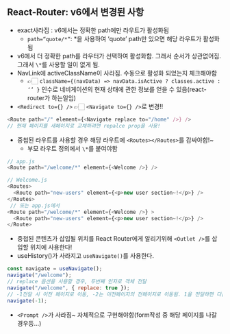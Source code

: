 ## React-Router: v6에서 변경된 사항

- exact사라짐 : v6에서는 정확한 path에만 라우트가 활성화됨
  - `path=“quote/*“`: \*을 사용하여 ‘quote’ path만 있으면 해당 라우트가 활성화됨
- v6에서 더 정확한 path를 라우터가 선택하여 활성화함. 그래서 순서가 상관없어짐. 그래서 `\*`를 사용할 일이 없게 됨.
- NavLink에 activeClassName이 사라짐. 수동으로 활성화 되었는지 체크해야함
  - 👉🏻 `className={(navData) => navData.isActive ? classes.active : ‘’ }` 인수로 네비게이션의 현재 상태에 관한 정보를 얻을 수 있음(react-router가 하는일임)
- `<Redirect to={} />` 👉🏻 `<Navigate to={} />`로 변경!!

```js
<Route path="/" element={<Navigate replace to="/home" />} />
// 현재 페이지를 새페이지로 교체하려면 repalce prop을 사용!
```

- 중첩된 라우트를 사용할 경우 해당 라우트에 `<Routes></Routes>`를 감싸야함!~
  - 부모 라우트 정의에서 `\*`를 붙여야함

```js
// app.js
<Route path="/welcome/*" element={<Welcome />} />

// Welcome.js
<Routes>
  <Route path="new-users" element={<p>new user section~!</p>} />
</Routes>
 // 또는 app.js에서
<Route path="/welcome/*" element={<Welcome />} >
  <Route path="new-users" element={<p>new user section~!</p>} />
</Route>
```

- 중첩된 콘텐츠가 삽입될 위치를 React Router에게 알리기위해 `<Outlet />`를 삽입할 위치에 사용한다!
- useHistory()가 사라지고 `useNavigate()`를 사용한다.

```js
const navigate = useNavigate();
navigate("/welcome");
// replace 옵션을 사용할 경우, 두번째 인자로 객체 전달
navigate("/welcome", { replace: true });
// -1전달 시 이전 페이지로 이동, -2는 이전페이지의 전페이지로 이동됨. 1을 전달하면 다음페이지로 이동
navigate(-1);
```

- `<Prompt />`가 사라짐~ 자체적으로 구현해야함(form작성 중 해당 페이지를 나갈 경우등…)
